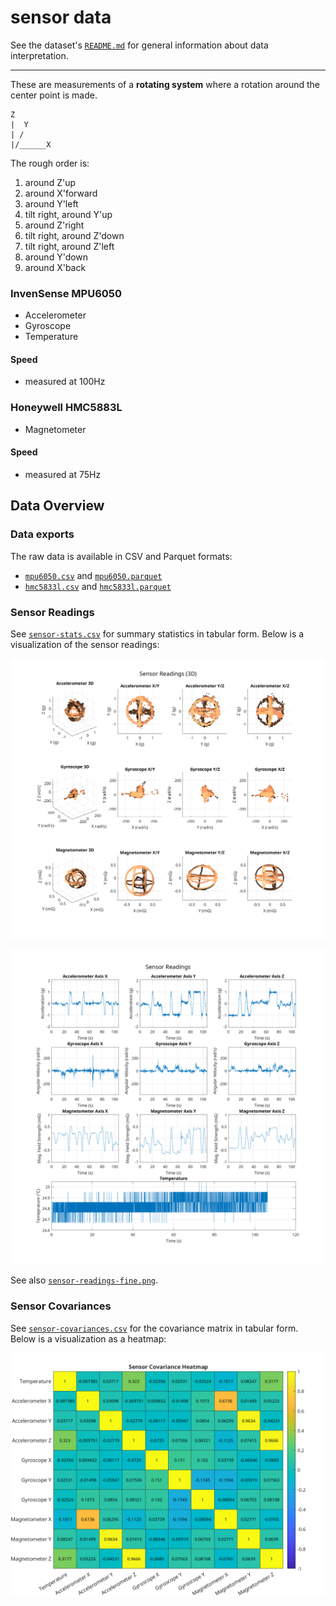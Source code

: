 # sensor data

See the dataset's [`README.md`](../README.md) for general information about data interpretation.

---

These are measurements of a **rotating system** where a rotation around the center point is made.

    Z
    |  Y
    | /
    |/______X

The rough order is:

1. around Z'up
2. around X'forward
3. around Y'left
4. tilt right, around Y'up
5. around Z'right
6. tilt right, around Z'down
7. tilt right, around Z'left
8. around Y'down
9. around X'back

### InvenSense MPU6050

- Accelerometer
- Gyroscope
- Temperature

#### Speed

- measured at 100Hz

### Honeywell HMC5883L

- Magnetometer

#### Speed

- measured at 75Hz

## Data Overview

### Data exports

The raw data is available in CSV and Parquet formats:

- [`mpu6050.csv`](mpu6050.csv) and [`mpu6050.parquet`](mpu6050.parquet)
- [`hmc5833l.csv`](mpu6050.csv) and [`hmc5833l.parquet`](mpu6050.parquet)

### Sensor Readings

See [`sensor-stats.csv`](sensor-stats.csv) for summary statistics in tabular form. Below is a visualization of the sensor readings:

![Sensor Readings (3D)](sensor-readings-3d.png)

![Sensor Readings](sensor-readings.png)

See also [`sensor-readings-fine.png`](sensor-readings-fine.png).

### Sensor Covariances

See [`sensor-covariances.csv`](sensor-covariances.csv) for the covariance matrix in tabular form. Below is a visualization as a heatmap:

![Sensor Covariances](sensor-covariances.png)
